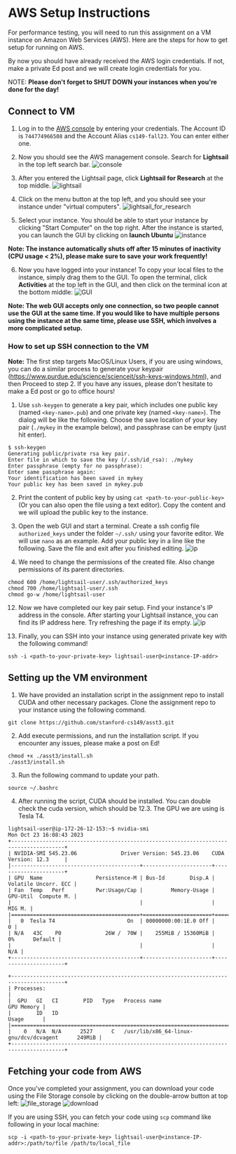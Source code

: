 # AWS Setup Instructions #

For performance testing, you will need to run this assignment on a VM instance on Amazon Web Services (AWS). Here are the steps for how to get setup for running on AWS.

By now you should have already received the AWS login credentials. If not, make a private Ed post and we will create login credentials for you.

NOTE: __Please don't forget to SHUT DOWN your instances when you're done for the day!__

## Connect to VM ##

1. Log in to the [AWS console](https://cs149-fall23.signin.aws.amazon.com/console) by entering your credentials. The Account ID is `744774966508` and the Account Alias `cs149-fall23`. You can enter either one.

2. Now you should see the AWS management console. Search for **Lightsail** in the top left search bar.
![console](handout/console.png?raw=true)

3. After you entered the Lightsail page, click **Lightsail for Research** at the top middle.
![lightsail](handout/lightsail.png?raw=true)

4. Click on the menu button at the top left, and you should see your instance under "virtual computers".
![lightsail_for_research](handout/lightsail_for_research.png?raw=true)

5. Select your instance. You should be able to start your instance by clicking "Start Computer" on the top right. After the instance is started, you can launch the GUI by clicking on **launch Ubuntu**
![instance](handout/instance.png?raw=true)

__Note: The instance automatically shuts off after 15 minutes of inactivity (CPU usage < 2%), please make sure to save your work frequently!__

6. Now you have logged into your instance! To copy your local files to the instance, simply drag them to the GUI. To open the terminal, click **Activities** at the top left in the GUI, and then click on the terminal icon at the bottom middle:
![GUI](handout/GUI.png?raw=true)

__Note: The web GUI accepts only one connection, so two people cannot use the GUI at the same time. If you would like to have multiple persons using the instance at the same time, please use SSH, which involves a more complicated setup.__

### How to set up SSH connection to the VM ###
**Note:** The first step targets MacOS/Linux Users, if you are using windows, you can do a similar process to generate your keypair (https://www.purdue.edu/science/scienceit/ssh-keys-windows.html), and then Proceed to step 2. If you have any issues, please don't hesitate to make a Ed post or go to office hours!

1. Use `ssh-keygen` to generate a key pair, which includes one public key (named `<key-name>.pub`) and one private key (named `<key-name>`). The dialog will be like the following. Choose the save location of your key pair (`./mykey` in the example below), and passphrase can be empty (just hit enter).
~~~~
$ ssh-keygen         
Generating public/private rsa key pair.
Enter file in which to save the key (/.ssh/id_rsa): ./mykey
Enter passphrase (empty for no passphrase): 
Enter same passphrase again: 
Your identification has been saved in mykey
Your public key has been saved in mykey.pub
~~~~

2. Print the content of public key by using `cat <path-to-your-public-key>` (Or you can also open the file using a text editor). Copy the content and we will upload the public key to the instance.

3. Open the web GUI and start a terminal. Create a ssh config file `authorized_keys` under the folder `~/.ssh/` using your favorite editor. We will use `nano` as an example. Add your public key in a line like the following. Save the file and exit after you finished editing.
![ip](handout/authorized_keys.png?raw=true)

11. We need to change the permissions of the created file. Also change permissions of its parent directories.
~~~~
chmod 600 /home/lightsail-user/.ssh/authorized_keys
chmod 700 /home/lightsail-user/.ssh
chmod go-w /home/lightsail-user
~~~~

12. Now we have completed our key pair setup. Find your instance's IP address in the console. After starting your Lightsail instance, you can find its IP address here. Try refreshing the page if its empty.
![ip](handout/ip.png?raw=true)

13. Finally, you can SSH into your instance using generated private key with the following command!
~~~~
ssh -i <path-to-your-private-key> lightsail-user@<instance-IP-addr>
~~~~

## Setting up the VM environment ##

1. We have provided an installation script in the assignment repo to install CUDA and other necessary packages. Clone the assignment repo to your instance using the following command.
~~~~
git clone https://github.com/stanford-cs149/asst3.git
~~~~

2. Add execute permissions, and run the installation script. If you encounter any issues, please make a post on Ed!
~~~~
chmod +x ./asst3/install.sh
./asst3/install.sh
~~~~

3. Run the following command to update your path.
~~~~
source ~/.bashrc
~~~~

4. After running the script, CUDA should be installed. You can double check the cuda version, which should be 12.3. The GPU we are using is Tesla T4.
~~~~
lightsail-user@ip-172-26-12-153:~$ nvidia-smi
Mon Oct 23 16:08:43 2023       
+---------------------------------------------------------------------------------------+
| NVIDIA-SMI 545.23.06              Driver Version: 545.23.06    CUDA Version: 12.3     |
|-----------------------------------------+----------------------+----------------------+
| GPU  Name                 Persistence-M | Bus-Id        Disp.A | Volatile Uncorr. ECC |
| Fan  Temp   Perf          Pwr:Usage/Cap |         Memory-Usage | GPU-Util  Compute M. |
|                                         |                      |               MIG M. |
|=========================================+======================+======================|
|   0  Tesla T4                       On  | 00000000:00:1E.0 Off |                    0 |
| N/A   43C    P0              26W /  70W |    255MiB / 15360MiB |      0%      Default |
|                                         |                      |                  N/A |
+-----------------------------------------+----------------------+----------------------+
                                                                                         
+---------------------------------------------------------------------------------------+
| Processes:                                                                            |
|  GPU   GI   CI        PID   Type   Process name                            GPU Memory |
|        ID   ID                                                             Usage      |
|=======================================================================================|
|    0   N/A  N/A      2527      C   /usr/lib/x86_64-linux-gnu/dcv/dcvagent      249MiB |
+---------------------------------------------------------------------------------------+
~~~~

## Fetching your code from AWS ##

Once you've completed your assignment, you can download your code using the File Storage console by clicking on the double-arrow button at top left:
![file_storage](handout/file_storage.png?raw=true)
![download](handout/download.png?raw=true)

If you are using SSH, you can fetch your code using `scp` command like following in your local machine:
~~~~
scp -i <path-to-your-private-key> lightsail-user@<instance-IP-addr>:/path/to/file /path/to/local_file
~~~~
 